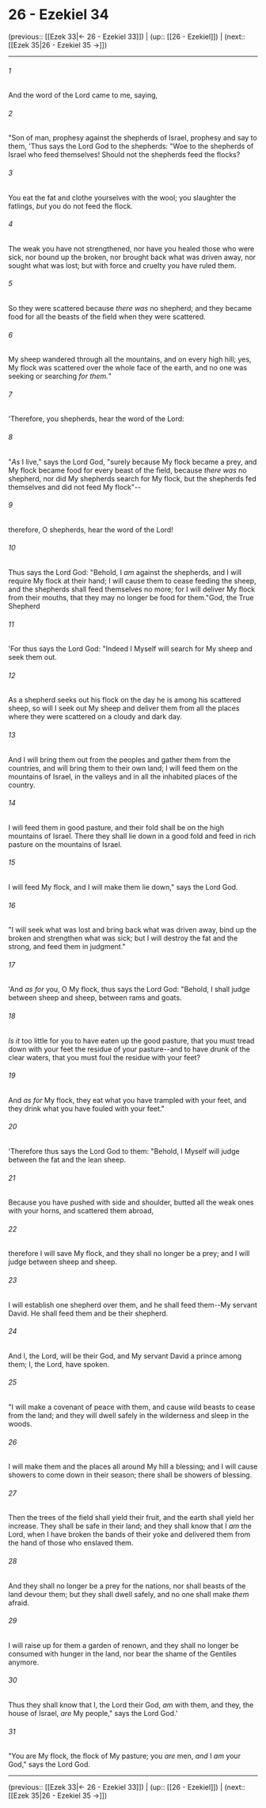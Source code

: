# 26 - Ezekiel 34

(previous:: [[Ezek 33|← 26 - Ezekiel 33]]) | (up:: [[26 - Ezekiel]]) | (next:: [[Ezek 35|26 - Ezekiel 35 →]])

***


###### 1 
And the word of the Lord came to me, saying, 

###### 2 
"Son of man, prophesy against the shepherds of Israel, prophesy and say to them, 'Thus says the Lord God to the shepherds: "Woe to the shepherds of Israel who feed themselves! Should not the shepherds feed the flocks? 

###### 3 
You eat the fat and clothe yourselves with the wool; you slaughter the fatlings, _but_ you do not feed the flock. 

###### 4 
The weak you have not strengthened, nor have you healed those who were sick, nor bound up the broken, nor brought back what was driven away, nor sought what was lost; but with force and cruelty you have ruled them. 

###### 5 
So they were scattered because _there was_ no shepherd; and they became food for all the beasts of the field when they were scattered. 

###### 6 
My sheep wandered through all the mountains, and on every high hill; yes, My flock was scattered over the whole face of the earth, and no one was seeking or searching _for them._" 

###### 7 
'Therefore, you shepherds, hear the word of the Lord: 

###### 8 
"_As_ I live," says the Lord God, "surely because My flock became a prey, and My flock became food for every beast of the field, because _there was_ no shepherd, nor did My shepherds search for My flock, but the shepherds fed themselves and did not feed My flock"-- 

###### 9 
therefore, O shepherds, hear the word of the Lord! 

###### 10 
Thus says the Lord God: "Behold, I _am_ against the shepherds, and I will require My flock at their hand; I will cause them to cease feeding the sheep, and the shepherds shall feed themselves no more; for I will deliver My flock from their mouths, that they may no longer be food for them."God, the True Shepherd 

###### 11 
'For thus says the Lord God: "Indeed I Myself will search for My sheep and seek them out. 

###### 12 
As a shepherd seeks out his flock on the day he is among his scattered sheep, so will I seek out My sheep and deliver them from all the places where they were scattered on a cloudy and dark day. 

###### 13 
And I will bring them out from the peoples and gather them from the countries, and will bring them to their own land; I will feed them on the mountains of Israel, in the valleys and in all the inhabited places of the country. 

###### 14 
I will feed them in good pasture, and their fold shall be on the high mountains of Israel. There they shall lie down in a good fold and feed in rich pasture on the mountains of Israel. 

###### 15 
I will feed My flock, and I will make them lie down," says the Lord God. 

###### 16 
"I will seek what was lost and bring back what was driven away, bind up the broken and strengthen what was sick; but I will destroy the fat and the strong, and feed them in judgment." 

###### 17 
'And _as for_ you, O My flock, thus says the Lord God: "Behold, I shall judge between sheep and sheep, between rams and goats. 

###### 18 
_Is it_ too little for you to have eaten up the good pasture, that you must tread down with your feet the residue of your pasture--and to have drunk of the clear waters, that you must foul the residue with your feet? 

###### 19 
And _as for_ My flock, they eat what you have trampled with your feet, and they drink what you have fouled with your feet." 

###### 20 
'Therefore thus says the Lord God to them: "Behold, I Myself will judge between the fat and the lean sheep. 

###### 21 
Because you have pushed with side and shoulder, butted all the weak ones with your horns, and scattered them abroad, 

###### 22 
therefore I will save My flock, and they shall no longer be a prey; and I will judge between sheep and sheep. 

###### 23 
I will establish one shepherd over them, and he shall feed them--My servant David. He shall feed them and be their shepherd. 

###### 24 
And I, the Lord, will be their God, and My servant David a prince among them; I, the Lord, have spoken. 

###### 25 
"I will make a covenant of peace with them, and cause wild beasts to cease from the land; and they will dwell safely in the wilderness and sleep in the woods. 

###### 26 
I will make them and the places all around My hill a blessing; and I will cause showers to come down in their season; there shall be showers of blessing. 

###### 27 
Then the trees of the field shall yield their fruit, and the earth shall yield her increase. They shall be safe in their land; and they shall know that I _am_ the Lord, when I have broken the bands of their yoke and delivered them from the hand of those who enslaved them. 

###### 28 
And they shall no longer be a prey for the nations, nor shall beasts of the land devour them; but they shall dwell safely, and no one shall make _them_ afraid. 

###### 29 
I will raise up for them a garden of renown, and they shall no longer be consumed with hunger in the land, nor bear the shame of the Gentiles anymore. 

###### 30 
Thus they shall know that I, the Lord their God, _am_ with them, and they, the house of Israel, _are_ My people," says the Lord God.' 

###### 31 
"You are My flock, the flock of My pasture; you _are_ men, _and_ I _am_ your God," says the Lord God.

***

(previous:: [[Ezek 33|← 26 - Ezekiel 33]]) | (up:: [[26 - Ezekiel]]) | (next:: [[Ezek 35|26 - Ezekiel 35 →]])
